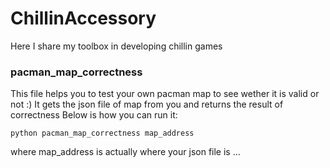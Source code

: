 # ChillinAccessory
Here I share my toolbox in developing chillin games
### pacman_map_correctness
  This file helps you to test your own pacman map to see wether it is valid or not :)
  It gets the json file of map from you and returns the result of correctness
  Below is how you can run it:
  
  ``
  python pacman_map_correctness map_address
  ``

  where map_address is actually where your json file is ...
 
